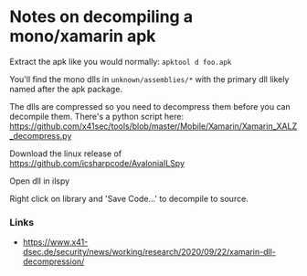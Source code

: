 # Notes on decompiling a mono/xamarin apk

Extract the apk like you would normally: `apktool d foo.apk`

You'll find the mono dlls in `unknown/assemblies/*` with the primary dll likely named after the apk package.

The dlls are compressed so you need to decompress them before you can decompile them. There's a python script here: https://github.com/x41sec/tools/blob/master/Mobile/Xamarin/Xamarin_XALZ_decompress.py

Download the linux release of https://github.com/icsharpcode/AvaloniaILSpy

Open dll in ilspy

Right click on library and 'Save Code...' to decompile to source.

### Links

- https://www.x41-dsec.de/security/news/working/research/2020/09/22/xamarin-dll-decompression/
